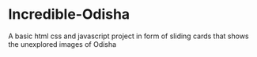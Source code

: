 # Incredible-Odisha
A basic html css and javascript project in form of sliding cards that shows the unexplored images of Odisha
